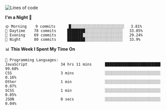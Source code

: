 <!--START_SECTION:waka-->
![Lines of code](https://img.shields.io/badge/From%20Hello%20World%20I%27ve%20Written-465592%20lines%20of%20code-blue)

**I'm a Night 🦉** 

```text
🌞 Morning    9 commits      █░░░░░░░░░░░░░░░░░░░░░░░░   3.81% 
🌆 Daytime    78 commits     ████████░░░░░░░░░░░░░░░░░   33.05% 
🌃 Evening    69 commits     ███████░░░░░░░░░░░░░░░░░░   29.24% 
🌙 Night      80 commits     ████████░░░░░░░░░░░░░░░░░   33.9%

```


📊 **This Week I Spent My Time On** 

```text
💬 Programming Languages: 
JavaScript               34 hrs 11 mins      █████████████████████████   99.68% 
CSS                      3 mins              ░░░░░░░░░░░░░░░░░░░░░░░░░   0.16% 
Other                    1 min               ░░░░░░░░░░░░░░░░░░░░░░░░░   0.07% 
SCSS                     1 min               ░░░░░░░░░░░░░░░░░░░░░░░░░   0.05% 
JSON                     0 secs              ░░░░░░░░░░░░░░░░░░░░░░░░░   0.04%

```


<!--END_SECTION:waka-->

